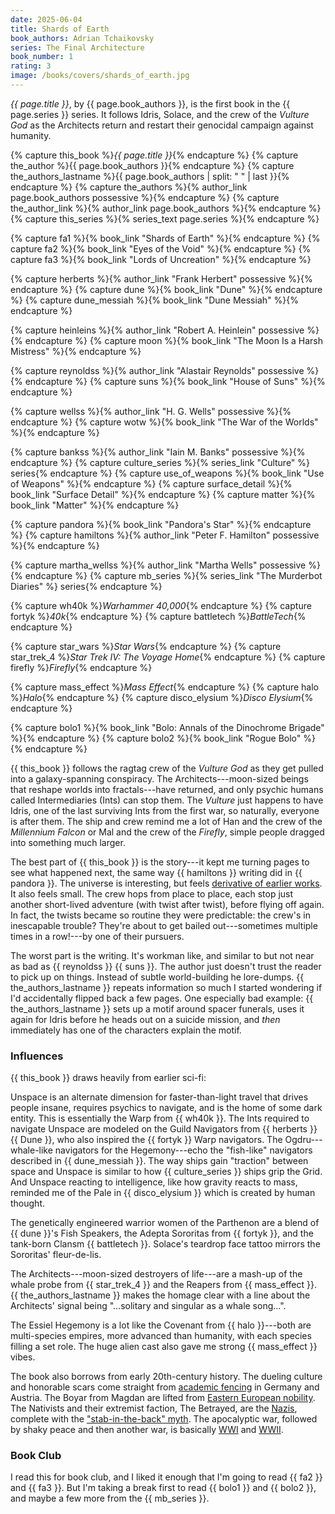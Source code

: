 ```yaml
---
date: 2025-06-04
title: Shards of Earth
book_authors: Adrian Tchaikovsky
series: The Final Architecture
book_number: 1
rating: 3
image: /books/covers/shards_of_earth.jpg
---
```


<cite class="book-title">{{ page.title }}</cite>, by <span
class="author-name">{{ page.book_authors }}</span>, is the first book in the
<span class="book-series">{{ page.series }}</span> series. It follows Idris,
Solace, and the crew of the _Vulture God_ as the Architects return and restart
their genocidal campaign against humanity.

{% capture this_book %}<cite class="book-title">{{ page.title }}</cite>{% endcapture %}
{% capture the_author %}<span class="author-name">{{ page.book_authors }}</span>{% endcapture %}
{% capture the_authors_lastname %}<span class="author-name">{{ page.book_authors | split: " " | last }}</span>{% endcapture %}
{% capture the_authors %}{% author_link page.book_authors possessive %}{% endcapture %}
{% capture the_author_link %}{% author_link page.book_authors %}{% endcapture %}
{% capture this_series %}{% series_text page.series %}{% endcapture %}

{% capture fa1 %}{% book_link "Shards of Earth" %}{% endcapture %}
{% capture fa2 %}{% book_link "Eyes of the Void" %}{% endcapture %}
{% capture fa3 %}{% book_link "Lords of Uncreation" %}{% endcapture %}

{% capture herberts %}{% author_link "Frank Herbert" possessive %}{% endcapture %}
{% capture dune %}{% book_link "Dune" %}{% endcapture %}
{% capture dune_messiah %}{% book_link "Dune Messiah" %}{% endcapture %}

{% capture heinleins %}{% author_link "Robert A. Heinlein" possessive %}{% endcapture %}
{% capture moon %}{% book_link "The Moon Is a Harsh Mistress" %}{% endcapture %}

{% capture reynoldss %}{% author_link "Alastair Reynolds" possessive %}{% endcapture %}
{% capture suns %}{% book_link "House of Suns" %}{% endcapture %}

{% capture wellss %}{% author_link "H. G. Wells" possessive %}{% endcapture %}
{% capture wotw %}{% book_link "The War of the Worlds" %}{% endcapture %}

{% capture bankss %}{% author_link "Iain M. Banks" possessive %}{% endcapture %}
{% capture culture_series %}{% series_link "Culture" %} series{% endcapture %}
{% capture use_of_weapons %}{% book_link "Use of Weapons" %}{% endcapture %}
{% capture surface_detail %}{% book_link "Surface Detail" %}{% endcapture %}
{% capture matter %}{% book_link "Matter" %}{% endcapture %}

{% capture pandora %}{% book_link "Pandora's Star" %}{% endcapture %}
{% capture hamiltons %}{% author_link "Peter F. Hamilton" possessive %}{% endcapture %}

{% capture martha_wellss %}{% author_link "Martha Wells" possessive %}{% endcapture %}
{% capture mb_series %}{% series_link "The Murderbot Diaries" %} series{% endcapture %}

{% capture wh40k %}<cite class="table-top-game-title">Warhammer 40,000</cite>{% endcapture %}
{% capture fortyk %}<cite class="table-top-game-title">40k</cite>{% endcapture %}
{% capture battletech %}<cite class="table-top-game-title">BattleTech</cite>{% endcapture %}

{% capture star_wars %}<cite class="movie-title">Star Wars</cite>{% endcapture %}
{% capture star_trek_4 %}<cite class="movie-title">Star Trek IV: The Voyage Home</cite>{% endcapture %}
{% capture firefly %}<cite class="tv-show-title">Firefly</cite>{% endcapture %}

{% capture mass_effect %}<cite class="video-game-title">Mass Effect</cite>{% endcapture %}
{% capture halo %}<cite class="video-game-title">Halo</cite>{% endcapture %}
{% capture disco_elysium %}<cite class="video-game-title">Disco Elysium</cite>{% endcapture %}

{% capture bolo1 %}{% book_link "Bolo: Annals of the Dinochrome Brigade" %}{% endcapture %}
{% capture bolo2 %}{% book_link "Rogue Bolo" %}{% endcapture %}

{{ this_book }} follows the ragtag crew of the _Vulture God_ as they get
pulled into a galaxy-spanning conspiracy. The Architects---moon-sized beings
that reshape worlds into fractals---have returned, and only psychic humans
called Intermediaries (Ints) can stop them. The _Vulture_ just happens to have
Idris, one of the last surviving Ints from the first war, so naturally,
everyone is after them. The ship and crew remind me a lot of Han and the crew
of the _Millennium Falcon_ or Mal and the crew of the _Firefly_, simple people
dragged into something much larger.

The best part of {{ this_book }} is the story---it kept me turning pages to
see what happened next, the same way {{ hamiltons }} writing did in {{ pandora
}}. The universe is interesting, but feels [derivative of earlier
works][influences]. It also feels small. The crew hops from place to place,
each stop just another short-lived adventure (with twist after twist), before
flying off again. In fact, the twists became so routine they were predictable:
the crew's in inescapable trouble? They're about to get bailed out---sometimes
multiple times in a row!---by one of their pursuers.

[influences]: #influences

The worst part is the writing. It's workman like, and similar to but not near
as bad as {{ reynoldss }} {{ suns }}. The author just doesn't trust the reader
to pick up on things. Instead of subtle world-building he lore-dumps. {{
the_authors_lastname }} repeats information so much I started wondering if I'd
accidentally flipped back a few pages. One especially bad example: {{
the_authors_lastname }} sets up a motif around spacer funerals, uses it again
for Idris before he heads out on a suicide mission, and _then_ immediately has
one of the characters explain the motif.

### Influences

{{ this_book }} draws heavily from earlier sci-fi:

Unspace is an alternate dimension for faster-than-light travel that drives
people insane, requires psychics to navigate, and is the home of some dark
entity. This is essentially the Warp from {{ wh40k }}. The Ints required to
navigate Unspace are modeled on the Guild Navigators from {{ herberts }} {{
Dune }}, who also inspired the {{ fortyk }} Warp navigators. The
Ogdru---whale-like navigators for the Hegemony---echo the "fish-like"
navigators described in {{ dune_messiah }}. The way ships gain "traction"
between space and Unspace is similar to how {{ culture_series }} ships grip
the Grid. And Unspace reacting to intelligence, like how gravity reacts to
mass, reminded me of the Pale in {{ disco_elysium }} which is created by human
thought.

The genetically engineered warrior women of the Parthenon are a blend of {{
dune }}'s Fish Speakers, the Adepta Sororitas from {{ fortyk }}, and the
tank-born Clansm {{ battletech }}. Solace's teardrop face tattoo mirrors the
Sororitas' fleur-de-lis.

The Architects---moon-sized destroyers of life---are a mash-up of the whale probe
from {{ star_trek_4 }} and the Reapers from {{ mass_effect }}. {{
the_authors_lastname }} makes the homage clear with a line about the
Architects' signal being "...solitary and singular as a whale song...".

The Essiel Hegemony is a lot like the Covenant from {{ halo }}---both are
multi-species empires, more advanced than humanity, with each species filling
a set role. The huge alien cast also gave me strong {{ mass_effect }} vibes.

The book also borrows from early 20th-century history. The dueling culture and
honorable scars come straight from [academic fencing][ds] in Germany and
Austria. The Boyar from Magdan are lifted from [Eastern European
nobility][boyars]. The Nativists and their extremist faction, The Betrayed,
are the [Nazis][nazis], complete with the ["stab-in-the-back" myth][sitb]. The
apocalyptic war, followed by shaky peace and then another war, is basically
[WWI][wwi] and [WWII][wwii].

[ds]: https://en.wikipedia.org/wiki/Dueling_scar
[boyars]: https://en.wikipedia.org/wiki/Boyar
[nazis]: https://en.wikipedia.org/wiki/Nazism
[sitb]: https://en.wikipedia.org/wiki/Stab-in-the-back_myth
[wwi]: https://en.wikipedia.org/wiki/World_War_I
[wwii]: https://en.wikipedia.org/wiki/World_War_II

### Book Club

I read this for book club, and I liked it enough that I'm going to read {{ fa2
}} and {{ fa3 }}. But I'm taking a break first to read {{ bolo1 }} and {{
bolo2 }}, and maybe a few more from the {{ mb_series }}.
